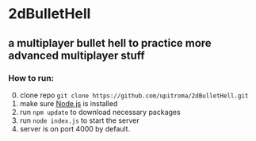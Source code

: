 # 2dBulletHell
## a multiplayer bullet hell to practice more advanced multiplayer stuff

### How to run:
0. clone repo ```git clone https://github.com/upitroma/2dBulletHell.git```
1. make sure [Node.js](https://nodejs.org/) is installed
2. run ```npm update``` to download necessary packages
3. run ```node index.js``` to start the server
4. server is on port 4000 by default.

